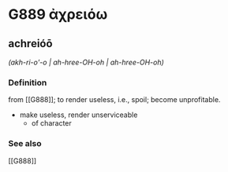 # G889 ἀχρειόω

## achreióō

_(akh-ri-o'-o | ah-hree-OH-oh | ah-hree-OH-oh)_

### Definition

from [[G888]]; to render useless, i.e., spoil; become unprofitable.

- make useless, render unserviceable
  - of character

### See also

[[G888]]

